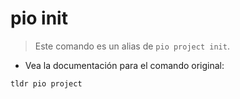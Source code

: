 # pio init

> Este comando es un alias de `pio project init`.

- Vea la documentación para el comando original:

`tldr pio project`
